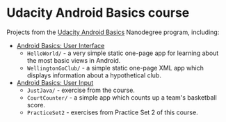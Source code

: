 # Udacity Android Basics course

Projects from the [Udacity Android Basics](https://classroom.udacity.com/courses/ud836/) Nanodegree program, including:
- [Android Basics: User Interface](https://www.udacity.com/course/android-basics-user-interface--ud834)
  - `HelloWorld/` - a very simple static one-page app for learning about the most basic views in Android.
  - `WellingtonGoClub/` - a simple static one-page XML app which displays information about a hypothetical club.
- [Android Basics: User Input](https://www.udacity.com/course/android-basics-user-input--ud836)
  - `JustJava/` - exercise from the course.
  - `CourtCounter/` - a simple app which counts up a team's basketball score.
  - `PracticeSet2` - exercises from Practice Set 2 of this course.
